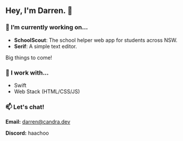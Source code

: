 ## Hey, I'm Darren. 👋

### 🔭 I’m currently working on...
- **SchoolScout**: The school helper web app for students across NSW.
- **Serif**: A simple text editor.

Big things to come!

 ### 🌱 I work with...
- Swift
- Web Stack (HTML/CSS/JS)
  
### 📫 Let's chat!
**Email:** darren@candra.dev

**Discord:** haachoo

